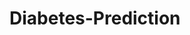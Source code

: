 # Diabetes-Prediction









































































































